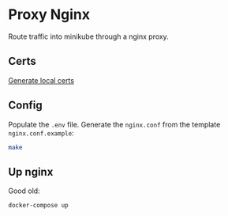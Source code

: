 # Proxy Nginx

Route traffic into minikube through a nginx proxy.

## Certs 

[Generate local certs](https://gist.github.com/cecilemuller/9492b848eb8fe46d462abeb26656c4f8)

## Config

Populate the `.env` file.
Generate the `nginx.conf` from the template `nginx.conf.example`:
  
```bash
make

```

## Up nginx

Good old:
```bash
docker-compose up
```